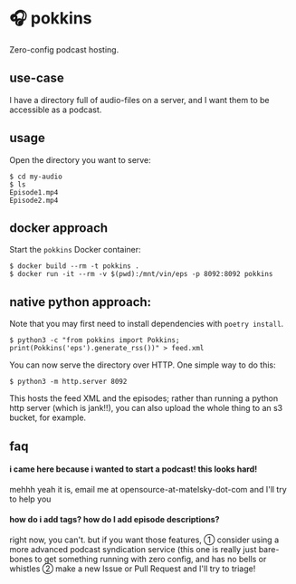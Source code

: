 # 🎧 pokkins

Zero-config podcast hosting.

## use-case

I have a directory full of audio-files on a server, and I want them to be accessible as a podcast.

## usage 

Open the directory you want to serve:

```shell
$ cd my-audio
$ ls
Episode1.mp4
Episode2.mp4
```

## docker approach 

Start the `pokkins` Docker container:


```shell
$ docker build --rm -t pokkins .
$ docker run -it --rm -v $(pwd):/mnt/vin/eps -p 8092:8092 pokkins
```


## native python approach:

Note that you may first need to install dependencies with `poetry install`.

```shell
$ python3 -c "from pokkins import Pokkins; print(Pokkins('eps').generate_rss())" > feed.xml
```

You can now serve the directory over HTTP. One simple way to do this:

```shell
$ python3 -m http.server 8092
```

This hosts the feed XML and the episodes; rather than running a python http server (which is jank!!), you can also upload the whole thing to an s3 bucket, for example.

## faq

#### i came here because i wanted to start a podcast! this looks hard!

mehhh yeah it is, email me at opensource-at-matelsky-dot-com and I'll try to help you

#### how do i add tags? how do I add episode descriptions?

right now, you can't. but if you want those features, ① consider using a more advanced podcast syndication service (this one is really just bare-bones to get something running with zero config, and has no bells or whistles ②  make a new Issue or Pull Request and I'll try to triage!
